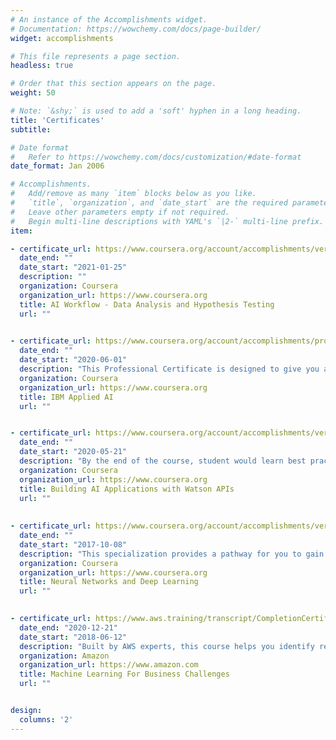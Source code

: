 ```yaml
---
# An instance of the Accomplishments widget.
# Documentation: https://wowchemy.com/docs/page-builder/
widget: accomplishments

# This file represents a page section.
headless: true

# Order that this section appears on the page.
weight: 50

# Note: `&shy;` is used to add a 'soft' hyphen in a long heading.
title: 'Certificates'
subtitle:

# Date format
#   Refer to https://wowchemy.com/docs/customization/#date-format
date_format: Jan 2006

# Accomplishments.
#   Add/remove as many `item` blocks below as you like.
#   `title`, `organization`, and `date_start` are the required parameters.
#   Leave other parameters empty if not required.
#   Begin multi-line descriptions with YAML's `|2-` multi-line prefix.
item:

- certificate_url: https://www.coursera.org/account/accomplishments/verify/VLVLRBQKND7B
  date_end: ""
  date_start: "2021-01-25"
  description: ""
  organization: Coursera
  organization_url: https://www.coursera.org
  title: AI Workflow - Data Analysis and Hypothesis Testing
  url: ""
  

- certificate_url: https://www.coursera.org/account/accomplishments/professional-cert/N79PFXU6XS3E?utm_source=link&utm_medium=certificate&utm_content=cert_image&utm_campaign=pdf_header_button&utm_product=prof
  date_end: ""
  date_start: "2020-06-01"
  description: "This Professional Certificate is designed to give you a firm understanding of AI technology, its applications, and its use cases"
  organization: Coursera
  organization_url: https://www.coursera.org
  title: IBM Applied AI
  url: ""


- certificate_url: https://www.coursera.org/account/accomplishments/verify/HNBE7GT64END
  date_end: ""
  date_start: "2020-05-21"
  description: "By the end of the course, student would learn best practices of combining Watson services, and how they can build interactive information retrieval systems with Discovery + Assistant."
  organization: Coursera
  organization_url: https://www.coursera.org
  title: Building AI Applications with Watson APIs
  url: ""
  
  
- certificate_url: https://www.coursera.org/account/accomplishments/verify/DJS4NMFK3ALW
  date_end: ""
  date_start: "2017-10-08"
  description: "This specialization provides a pathway for you to gain the knowledge and skills to apply machine learning to your work, level up your technical career, and take the definitive step in the world of AI."
  organization: Coursera
  organization_url: https://www.coursera.org
  title: Neural Networks and Deep Learning
  url: ""

  
- certificate_url: https://www.aws.training/transcript/CompletionCertificateHtml?transcriptid=ziqMrvVVZEKd6gfYPHNpSw2
  date_end: "2020-12-21"
  date_start: "2018-06-12"
  description: "Built by AWS experts, this course helps you identify real-world use cases for solving business problems with Machine Learning"
  organization: Amazon
  organization_url: https://www.amazon.com
  title: Machine Learning For Business Challenges
  url: ""


design:
  columns: '2' 
---
```

